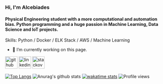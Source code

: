 ### Hi, I'm Alcebiades
####   Physical Engineering student with a more computational and automation bias. Python programming and a huge passion in Machine Learning, Data Science and IoT projects.

Skills: Python / Docker / ELK Stack / AWS / Machine Learning

- 🔭 I’m currently working on this page. 


[<img src='https://cdn.jsdelivr.net/npm/simple-icons@3.0.1/icons/github.svg' alt='github' height='40'>](https://github.com/AlceFilho)  [<img src='https://cdn.jsdelivr.net/npm/simple-icons@3.0.1/icons/linkedin.svg' alt='linkedin' height='40'>](https://www.linkedin.com/in/alcebiadesfilho/)  [<img src='https://cdn.jsdelivr.net/npm/simple-icons@3.0.1/icons/stackoverflow.svg' alt='stackoverflow' height='40'>](https://stackoverflow.com/users/14145420/alcefilho)  

[![Top Langs](https://github-readme-stats.vercel.app/api/top-langs/?username=Alcefilho&layout=compacte&theme=tokyonight)](https://github.com/Alcefilho)
![Anurag's github stats](https://github-readme-stats.vercel.app/api?username=Alcefilho&show_icons=true&theme=tokyonight)
[![ wakatime stats](https://github-readme-stats.vercel.app/api/wakatime?username=Alcefilho)](https://github.com/Alcefilho)
![Profile views](https://gpvc.arturio.dev/AlceFilho)  


